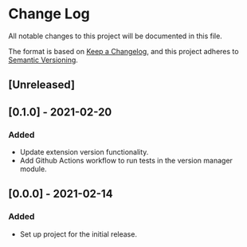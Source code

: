 # Change Log

All notable changes to this project will be documented in this file.

The format is based on [Keep a Changelog](https://keepachangelog.com/en/1.0.0/),
and this project adheres to [Semantic Versioning](https://semver.org/spec/v2.0.0.html).

## [Unreleased]

## [0.1.0] - 2021-02-20

### Added
- Update extension version functionality.
- Add Github Actions workflow to run tests in the version manager module.

## [0.0.0] - 2021-02-14

### Added
- Set up project for the initial release.